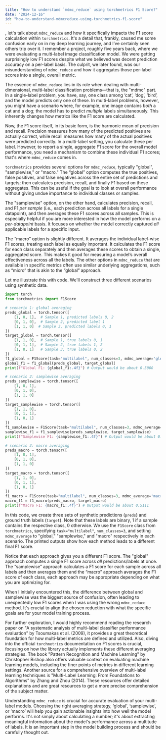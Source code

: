 ```yaml
---
title: "How to understand `mdmc_reduce` using torchmetrics F1 Score?"
date: "2024-12-16"
id: "how-to-understand-mdmcreduce-using-torchmetrics-f1-score"
---
```


, let's talk about `mdmc_reduce` and how it specifically impacts the F1 score calculation within `torchmetrics`. It's a detail that, frankly, caused me some confusion early on in my deep learning journey, and I’ve certainly seen others trip over it. I remember a project, roughly five years back, where we were evaluating a multi-label image classification model. We were getting surprisingly low F1 scores despite what we believed was decent prediction accuracy on a per-label basis. The culprit, we later found, was our misunderstanding of `mdmc_reduce` and how it aggregates those per-label scores into a single, overall metric.

The essence of `mdmc_reduce` lies in its role when dealing with multi-dimensional, multi-label classification problems—that is, the "mdmc" part. In a single-label problem, you have, say, one class among ‘cat’, ‘dog’, ‘bird’, and the model predicts only one of these. In multi-label problems, however, you might have a scenario where, for example, one image contains *both* a cat and a dog; the model has to predict *multiple* labels simultaneously. This inherently changes how metrics like the F1 score are calculated.

Now, the F1 score itself, in its basic form, is the harmonic mean of precision and recall. Precision measures how many of the predicted positives are actually correct, while recall measures how many of the actual positives were predicted correctly. In a multi-label setting, you calculate these per label. However, to report a single, aggregate F1 score for the overall model performance, you need a mechanism to combine these individual F1 scores; that's where `mdmc_reduce` comes in.

`torchmetrics` provides several options for `mdmc_reduce`, typically "global", "samplewise," or "macro." The “global” option computes the true positives, false positives, and false negatives across the entire set of predictions and targets; then calculates precision, recall, and finally F1 based on these aggregates. This can be useful if the goal is to look at overall performance without giving undue importance to individual classes or samples.

The "samplewise" option, on the other hand, calculates precision, recall, and F1 *per sample* (i.e., each prediction across all labels for a single datapoint), and then averages these F1 scores across all samples. This is especially helpful if you are more interested in how the model performs on a *per-datapoint* basis. It focuses on whether the model correctly captured *all* applicable labels for a specific input.

The “macro” option is slightly different. It averages the individual label-wise F1 scores, treating each label as equally important. It calculates the F1 score for each class separately and then averages these scores to obtain a single, aggregated score. This makes it good for measuring a model’s overall effectiveness across all the labels. The other options in `mdmc_reduce` that are available in specific metrics often use similar underlying aggregations, such as “micro” that is akin to the “global” approach.

Let me illustrate this with code. We'll construct three different scenarios using synthetic data.

```python
import torch
from torchmetrics import F1Score

# scenario 1: global averaging
preds_global = torch.tensor([
    [1, 0, 1],  # Sample 1, predicted labels 0, 2
    [0, 1, 0],  # Sample 2, predicted label 1
    [1, 1, 0]  # Sample 3, predicted labels 0, 1
])
target_global = torch.tensor([
    [1, 1, 0],  # Sample 1, true labels 0, 1
    [0, 1, 1],  # Sample 2, true labels 1, 2
    [1, 0, 1]   # Sample 3, true labels 0, 2
])
f1_global = F1Score(task="multilabel", num_classes=3, mdmc_average='global')
global_f1 = f1_global(preds_global, target_global)
print(f"Global F1: {global_f1:.4f}") # Output would be about 0.5000

# scenario 2: samplewise averaging
preds_samplewise = torch.tensor([
    [1, 0, 1],
    [0, 1, 0],
    [1, 1, 0]
])
target_samplewise = torch.tensor([
    [1, 1, 0],
    [0, 1, 1],
    [1, 0, 1]
])
f1_samplewise = F1Score(task="multilabel", num_classes=3, mdmc_average='samplewise')
samplewise_f1 = f1_samplewise(preds_samplewise, target_samplewise)
print(f"Samplewise F1: {samplewise_f1:.4f}") # Output would be about 0.4444

# scenario 3: macro averaging
preds_macro = torch.tensor([
    [1, 0, 1],
    [0, 1, 0],
    [1, 1, 0]
])
target_macro = torch.tensor([
    [1, 1, 0],
    [0, 1, 1],
    [1, 0, 1]
])
f1_macro = F1Score(task="multilabel", num_classes=3, mdmc_average='macro')
macro_f1 = f1_macro(preds_macro, target_macro)
print(f"Macro F1: {macro_f1:.4f}") # Output would be about 0.5111
```
In this code, we create three sets of synthetic predictions (`preds`) and ground truth labels (`target`). Note that these labels are binary, 1 if a sample contains the respective class, 0 otherwise. We use the `F1Score` class from `torchmetrics`, specifying `task="multilabel"`, `num_classes=3`, and setting `mdmc_average` to "global," "samplewise," and "macro" respectively in each scenario. The printed outputs show how each method leads to a different final F1 score.

Notice that each approach gives you a different F1 score. The "global" approach computes a single F1 score across *all* predictions/labels at once. The “samplewise” approach calculates a F1 score for each sample across all labels and then averages them and the “macro” approach averages the F1 score of each class, each approach may be appropriate depending on what you are optimizing for.

When I initially encountered this, the difference between global and samplewise was the biggest source of confusion, often leading to unexpectedly low F1 scores when I was using the wrong `mdmc_reduce` method. It's crucial to align the chosen reduction with what the specific goals are for your model training process.

For further exploration, I would highly recommend reading the research paper on "A systematic analysis of multi-label classifier performance evaluation" by Tsoumakas et al. (2009), it provides a great theoretical foundation for how multi-label metrics are defined and utilized. Also, diving into the official `torchmetrics` documentation on F1 scores is crucial, focusing on how the library actually implements these different averaging strategies. The book "Pattern Recognition and Machine Learning" by Christopher Bishop also offers valuable context on evaluating machine learning models, including the finer points of metrics in different learning settings. Another source for a comprehensive overview of multi-label learning techniques is "Multi-Label Learning: From Foundations to Algorithms" by Zhang and Zhou (2014). These resources offer detailed explanations and are great resources to get a more precise comprehension of the subject matter.

Understanding `mdmc_reduce` is crucial for accurate evaluation of your multi-label models. Choosing the right averaging strategy, ‘global’, ‘samplewise’, or ‘macro’ will help you gain actionable insights into how well the model performs. It's not simply about calculating a number; it's about extracting meaningful information about the model's performance across a multitude of labels. It is an important step in the model building process and should be carefully thought out.
